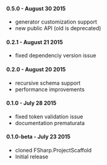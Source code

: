 #### 0.5.0 - August 30 2015
* generator customization support
* new public API (old is deprecated)


#### 0.2.1 - August 21 2015
* fixed dependenciy version issue


#### 0.2.0 - August 20 2015
* recursive schema support
* performance improvements


#### 0.1.0 - July 28 2015
* fixed token validation issue
* documentation prematurata


#### 0.1.0-beta - July 23 2015
* cloned FSharp.ProjectScaffold
* Initial release
